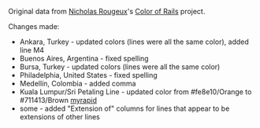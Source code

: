 Original data from [Nicholas Rougeux](https://twitter.com/rougeux)'s [Color of Rails](https://www.c82.net/work/?id=355) project.
 
Changes made:

* Ankara, Turkey - updated colors (lines were all the same color), added line M4
* Buenos Aires, Argentina - fixed spelling
* Bursa, Turkey - updated colors (lines were all the same color)
* Philadelphia, United States - fixed spelling
* Medellín, Colombia - added comma
* Kuala Lumpur/Sri Petaling Line - updated color from #fe8e10/Orange to #711413/Brown [myrapid](https://www.myrapid.com.my/)
* some - added "Extension of" columns for lines that appear to be extensions of other lines
